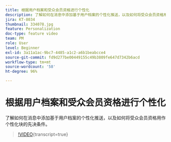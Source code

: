 ```yaml
---
title: 根据用户档案和受众会员资格进行个性化
description: 了解如何在消息中添加基于用户档案的个性化推送，以及如何将受众会员资格用作个性化块的先决条件。
jira: KT-8034
thumbnail: 334078.jpg
feature: Personalization
doc-type: feature video
team: PM
role: User
level: Beginner
exl-id: 3a11a1ac-9bc7-4485-a1c2-a6b1beabcce4
source-git-commit: fd9d277be00449155c49b3809fe647d7342b6acd
workflow-type: tm+mt
source-wordcount: '58'
ht-degree: 96%

---
```


# 根据用户档案和受众会员资格进行个性化

了解如何在消息中添加基于用户档案的个性化推送，以及如何将受众会员资格用作个性化块的先决条件。

>[!VIDEO](https://video.tv.adobe.com/v/334078?quality=12&learn=on){transcript=true}
